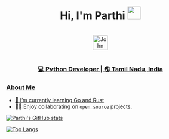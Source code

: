 <div align="center">
 <h1> Hi, I'm Parthi <img src="https://media.giphy.com/media/hvRJCLFzcasrR4ia7z/giphy.gif" width="35px"></h1>
</div>

<br>

<div align="center">
 <a href="https://www.linkedin.com/in/parthiban-s-6b5a12112/" target="_blank">
   <img align="center" alt="John Kirtley | Linkedin " width="40px" src="http://www.prepare1.com/wp-content/uploads/2014/04/linkedin-logo-high-res-1254-1024x1024.jpg"</a>
 </div>

<br>
  
<div align="center">
<h3>💻 Python Developer | 🌏 Tamil Nadu, India </h3>
</div>

### About Me
  
- 🌱 I’m currently learning Go and Rust
- 👨‍💻 Enjoy collaborating on `open source` projects.

 ![Parthi's GitHub stats](https://github-readme-stats.vercel.app/api?username=parthi-siva&hide=contribs,prs&show_icons=true&theme=dracula)

![Top Langs](https://github-readme-stats.vercel.app/api/top-langs/?username=parthi-siva&layout=compact&theme=dracula&hide=HTML,CSS,JavaScript,Makefile,Mako)
